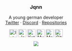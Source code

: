 <br/>
<p align="center">

<h3 align="center">Jqnn</h3>

<p align="center">
    A young german developer
    <br/>
    <a href="https://twitter.com/JqnnTV">Twitter</a>
    ·
    <a href="https://discord.com/channels/@me/397058272320028672">Discord</a>
    ·
    <a href="https://github.com/Jqnn?tab=repositories">Repositories</a>
    <br/>
<div align="center">
    <img align="center" alt="Intellij" width="26px"
         src="https://cdn.iconscout.com/icon/free/png-512/intellij-idea-569199.png"/>
    <img align="center" alt="Java" width="26px"
         src="https://upload-icon.s3.us-east-2.amazonaws.com/uploads/icons/png/378554371540553613-512.png"/>
    <img align="center" alt="Kotlin" width="26px"
         src="https://upload-icon.s3.us-east-2.amazonaws.com/uploads/icons/png/18852341021548218200-512.png"/>
    <img align="center" alt="MySQL" width="26px" src="https://cdn-icons-png.flaticon.com/128/3161/3161158.png"/>
    <img align="center" alt="MongoDB" width="26px"
         src="https://cdn.iconscout.com/icon/free/png-512/mongodb-4-1175139.png"
    <img align="center" alt="Git" width="26px"
         src="https://upload.wikimedia.org/wikipedia/commons/thumb/3/3f/Git_icon.svg/1024px-Git_icon.svg.png"/>
    <img align="center" alt="GitHub" width="26px" src="https://icon-library.com/images/github_png63.png"/>
</div>
</p>

<div align="center">
    <a href="https://github.com/anuraghazra/github-readme-stats">
        <img align="center" src="https://github-readme-stats.vercel.app/api/pin/?username=jqnn&repo=github-readme-stats" />
    </a>
</div>



</p>
